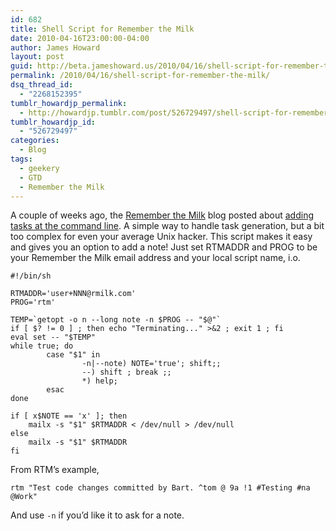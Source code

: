 ```yaml
---
id: 682
title: Shell Script for Remember the Milk
date: 2010-04-16T23:00:00-04:00
author: James Howard
layout: post
guid: http://beta.jameshoward.us/2010/04/16/shell-script-for-remember-the-milk/
permalink: /2010/04/16/shell-script-for-remember-the-milk/
dsq_thread_id:
  - "2268152395"
tumblr_howardjp_permalink:
  - http://howardjp.tumblr.com/post/526729497/shell-script-for-remember-the-milk
tumblr_howardjp_id:
  - "526729497"
categories:
  - Blog
tags:
  - geekery
  - GTD
  - Remember the Milk
---
```

<p>A couple of weeks ago, the <a href="http://www.rememberthemilk.com">Remember the Milk</a> blog posted about <a href="http://blog.rememberthemilk.com/2010/03/tips-tricks-tuesday-two-quick-ways-to-add-tasks-to-remember-the-milk-unix-command-line-automator-service-in-snow-leopard/">adding tasks at the command line</a>.  A simple way to handle task generation, but a bit too complex for even your average Unix hacker.  This script makes it easy and gives you an option to add a note!  Just set RTMADDR and PROG to be your Remember the Milk email address and your local script name, i.o.</p>

<pre><code>#!/bin/sh

RTMADDR='user+NNN@rmilk.com'
PROG='rtm'

TEMP=`getopt -o n --long note -n $PROG -- "$@"`
if [ $? != 0 ] ; then echo "Terminating..." &gt;&amp;2 ; exit 1 ; fi
eval set -- "$TEMP"
while true; do
        case "$1" in
                -n|--note) NOTE='true'; shift;;
                --) shift ; break ;;
                *) help;
        esac
done

if [ x$NOTE == 'x' ]; then
    mailx -s "$1" $RTMADDR &lt; /dev/null &gt; /dev/null
else
    mailx -s "$1" $RTMADDR
fi
</code></pre>

<p>From RTM&#8217;s example,</p>

<pre><code>rtm "Test code changes committed by Bart. ^tom @ 9a !1 #Testing #na @Work"
</code></pre>

<p>And use <code>-n</code> if you&#8217;d like it to ask for a note.</p>
